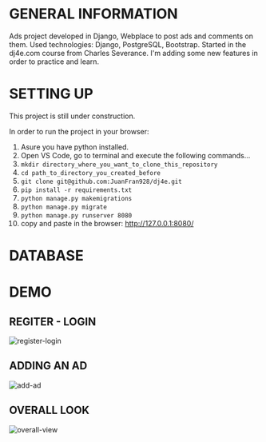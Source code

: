 # GENERAL INFORMATION

Ads project developed in Django, Webplace to post ads and comments on them. Used technologies: Django, PostgreSQL, Bootstrap.
Started in the dj4e.com course from Charles Severance. 
I'm adding some new features in order to practice and learn.

# SETTING UP

This project is still under construction.

In order to run the project in your browser:

1) Asure you have python installed.
2) Open VS Code, go to terminal and execute the following commands...
3) ```mkdir directory_where_you_want_to_clone_this_repository```
4) ```cd path_to_directory_you_created_before```
5) ```git clone git@github.com:JuanFran928/dj4e.git```
6) ```pip install -r requirements.txt``` 
7) ```python manage.py makemigrations```
8) ```python manage.py migrate```
9) ```python manage.py runserver 8080```
10) copy and paste in the browser: http://127.0.0.1:8080/

# DATABASE

# DEMO

## REGITER - LOGIN

![register-login](https://user-images.githubusercontent.com/38920780/154322912-05c3def5-1785-4239-9fc8-a824f8781fcc.gif)

## ADDING AN AD

![add-ad](https://user-images.githubusercontent.com/38920780/154325363-23a44daa-2f57-4440-acbb-989097147e4d.gif)

## OVERALL LOOK

![overall-view](https://user-images.githubusercontent.com/38920780/154327828-7c505e1f-7837-47d6-9ac3-51fbf70253db.gif)


